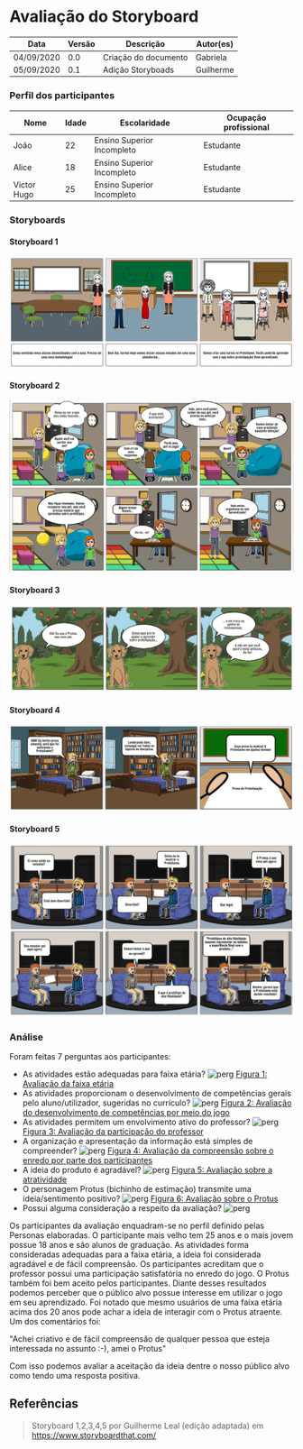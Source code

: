 # Avaliação do Storyboard

Data | Versão | Descrição | Autor(es)
---- | ---- | ----| -----
04/09/2020 | 0.0 | Criação do documento | Gabriela
05/09/2020 | 0.1 | Adição Storyboads | Guilherme

### Perfil dos participantes

| Nome  | Idade  | Escolaridade   | Ocupação profissional |
|---|---|---|---|
| João | 22 | Ensino Superior Incompleto  | Estudante |
| Alice | 18 | Ensino Superior Incompleto  | Estudante |
| Victor Hugo | 25 | Ensino Superior Incompleto  | Estudante |

### Storyboards 

#### Storyboard 1

![Storyboard 1 -](./img/storyboards/sb2.jpg) 

#### Storyboard 2

![Storyboard 2 -](./img/storyboards/sb3.jpg)

#### Storyboard 3

![Storyboard 3 -](./img/storyboards/sb4.jpg)

#### Storyboard 4

![Storyboard 4 -](./img/storyboards/sb5.jpg)

#### Storyboard 5

![Storyboard 5 -](./img/storyboards/sb6.jpg)

### Análise
Foram feitas 7 perguntas aos participantes:

- As atividades estão adequadas para faixa etária?
![perg](./img/storyboards/perg1.png)
[Figura 1: Avaliação da faixa etária](./img/storyboards/perg1.png)
- As atividades proporcionam o desenvolvimento de competências gerais pelo aluno/utilizador, sugeridas no currículo?
![perg](./img/storyboards/perg2.png)
[Figura 2: Avaliação do desenvolvimento de competências por meio do jogo](./img/storyboards/perg2.png)
- As atividades permitem um envolvimento ativo do professor?
![perg](./img/storyboards/perg3.png)
[Figura 3: Avaliação da participação do professor](./img/storyboards/perg3.png)
- A organização e apresentação da informação está simples de compreender?
![perg](./img/storyboards/perg4.png)
[Figura 4: Avaliação da compreensão sobre o enredo por parte dos participantes](./img/storyboards/perg4.png)
- A ideia do produto é agradável?
![perg](./img/storyboards/perg5.png)
[Figura 5: Avaliação sobre a atratividade](./img/storyboards/perg5.png)
- O personagem Protus (bichinho de estimação) transmite uma ideia/sentimento positivo?
![perg](./img/storyboards/perg6.png)
[Figura 6: Avaliação sobre o Protus](./img/storyboards/perg6.png)
- Possui alguma consideração a respeito da avaliação?
![perg](./img/storyboards/perg7.png)

Os participantes da avaliação enquadram-se no perfil definido pelas Personas elaboradas.
O participante mais velho tem 25 anos e o mais jovem possue 18 anos e são alunos de graduação.
As atividades forma consideradas adequadas para a faixa etária, a ideia foi considerada agradável
e de fácil compreensão. Os participantes acreditam que o professor possui uma participação satisfatória no enredo do jogo.
O Protus também foi bem aceito pelos participantes.
Diante desses resultados podemos perceber que o público alvo possue interesse em utilizar o jogo em seu aprendizado.
Foi notado que mesmo usuários de uma faixa etária acima dos 20 anos pode achar a ideia de interagir com o Protus atraente.
Um dos comentários foi:

"Achei criativo e de fácil compreensão de qualquer pessoa que esteja interessada no assunto :-), amei o Protus"

Com isso podemos avaliar a aceitação da ideia dentre o nosso público alvo como tendo uma resposta positiva.


## Referências

>Storyboard 1,2,3,4,5 por Guilherme Leal (edição adaptada) em https://www.storyboardthat.com/